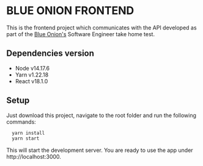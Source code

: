 # BLUE ONION FRONTEND

This is the frontend project which communicates with the API developed as part of the [Blue Onion's](https://www.blueonionlabs.com/) Software Engineer take home test.

## Dependencies version

- Node v14.17.6
- Yarn v1.22.18
- React v18.1.0

## Setup

Just download this project, navigate to the root folder and run the following commands:

```bash
  yarn install
  yarn start
```

This will start the development server. You are ready to use the app under http://localhost:3000.
